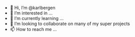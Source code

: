 - 👋 Hi, I’m @karlbergen
- 👀 I’m interested in ...
- 🌱 I’m currently learning ...
- 💞️ I’m looking to collaborate on many of my super projects
- 📫 How to reach me ...

<!---
karlbergen/karlbergen is a ✨ special ✨ repository because its `README.md` (this file) appears on your GitHub profile.
You can click the Preview link to take a look at your changes.
--->
